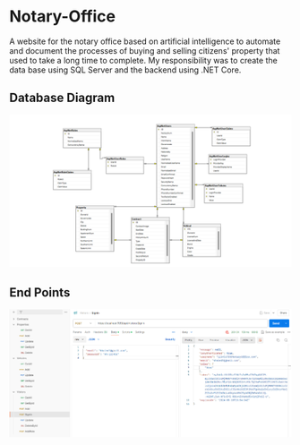 # Notary-Office
 A website for the notary office based on artificial intelligence to automate and  document the processes of buying and selling citizens' property that used to  take a long time to complete.  My responsibility was to create the data base using SQL Server and the backend  using .NET Core.

## Database Diagram
![Database Diagram](DatabaseDiagram.png)

## End Points
![End Points](EndPoints.png)
